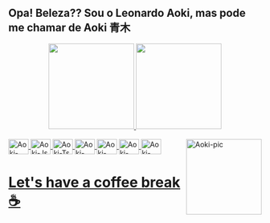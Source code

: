 ## Opa! Beleza?? Sou o Leonardo Aoki, mas pode me chamar de Aoki 青木 

<div align="center">
  <a href="https://github.com/LeoAoki">
  <img height="170em" src="https://github-readme-stats.vercel.app/api?username=LeoAoki&show_icons=true&theme=highcontrast&include_all_commits=true&count_private=true"/>
  <img height="170em" src="https://github-readme-stats.vercel.app/api/top-langs/?username=LeoAoki&layout=compact&langs_count=7&theme=highcontrast"/>
  <!--https://github.com/anuraghazra/github-readme-stats-->
</div>
  
<div style="display: inline_block"><br>
  <img align="center" alt="Aoki-Angular" height="30" width="40" src="https://cdn.jsdelivr.net/gh/devicons/devicon/icons/angularjs/angularjs-plain.svg">
  <img align="center" alt="Aoki-Js" height="30" width="40" src="https://cdn.jsdelivr.net/gh/devicons/devicon/icons/javascript/javascript-plain.svg">
  <img align="center" alt="Aoki-Ts" height="30" width="40" src="https://cdn.jsdelivr.net/gh/devicons/devicon/icons/typescript/typescript-plain.svg">
  <img align="center" alt="Aoki-HTML" height="30" width="40" src="https://cdn.jsdelivr.net/gh/devicons/devicon/icons/html5/html5-plain.svg">
  <img align="center" alt="Aoki-CSS" height="30" width="40" src="https://cdn.jsdelivr.net/gh/devicons/devicon/icons/css3/css3-plain.svg">
  <img align="center" alt="Aoki-DotNetCore" height="30" width="40" src="https://cdn.jsdelivr.net/gh/devicons/devicon/icons/dotnetcore/dotnetcore-original.svg">
  <img align="center" alt="Aoki-Csharp" height="30" width="40" src="https://cdn.jsdelivr.net/gh/devicons/devicon/icons/csharp/csharp-plain.svg">
  <img align="right" alt="Aoki-pic" height="150" src="https://i.picasion.com/pic91/8c2bce3509b8b9fb79fe6fe430024741.gif">
</div>

##

# Let's have a coffee break ☕
